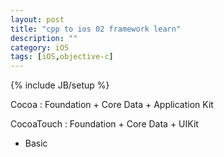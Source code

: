 ```yaml
---
layout: post
title: "cpp to ios 02 framework learn"
description: ""
category: iOS
tags: [iOS,objective-c]
---
```

{% include JB/setup %}

Cocoa : Foundation + Core Data + Application Kit 

CocoaTouch : Foundation + Core Data + UIKit

- Basic
    



